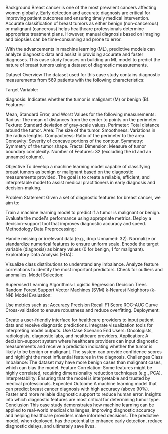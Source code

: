 Background
Breast cancer is one of the most prevalent cancers affecting women globally. Early detection and accurate diagnosis are critical for improving patient outcomes and ensuring timely medical intervention. Accurate classification of breast tumors as either benign (non-cancerous) or malignant (cancerous) helps healthcare professionals determine appropriate treatment plans. However, manual diagnosis based on imaging and biopsies can be time-consuming and prone to error.

With the advancements in machine learning (ML), predictive models can analyze diagnostic data and assist in providing accurate and faster diagnoses. This case study focuses on building an ML model to predict the nature of breast tumors using a dataset of diagnostic measurements.

Dataset Overview
The dataset used for this case study contains diagnostic measurements from 569 patients with the following characteristics:

Target Variable:

diagnosis: Indicates whether the tumor is malignant (M) or benign (B).
Features:

Mean, Standard Error, and Worst Values for the following measurements:
Radius: The mean of distances from the center to points on the perimeter.
Texture: Standard deviation of gray-scale values.
Perimeter: Total distance around the tumor.
Area: The size of the tumor.
Smoothness: Variations in the radius lengths.
Compactness: Ratio of the perimeter to the area.
Concavity: Severity of concave portions of the contour.
Symmetry: Symmetry of the tumor shape.
Fractal Dimension: Measure of tumor boundary complexity.
Number of Features: 32 (excluding the id and an unnamed column).

Objective
To develop a machine learning model capable of classifying breast tumors as benign or malignant based on the diagnostic measurements provided. The goal is to create a reliable, efficient, and interpretable model to assist medical practitioners in early diagnosis and decision-making.

Problem Statement
Given a set of diagnostic features for breast cancer, we aim to:

Train a machine learning model to predict if a tumor is malignant or benign.
Evaluate the model's performance using appropriate metrics.
Deploy a decision-support tool that improves diagnostic accuracy and speed.
Methodology
Data Preprocessing:

Handle missing or irrelevant data (e.g., drop Unnamed: 32).
Normalize or standardize numerical features to ensure uniform scale.
Encode the target variable (diagnosis) as binary values (0 for benign, 1 for malignant).
Exploratory Data Analysis (EDA):

Visualize class distributions to understand any imbalance.
Analyze feature correlations to identify the most important predictors.
Check for outliers and anomalies.
Model Selection:

Supervised Learning Algorithms:
Logistic Regression
Decision Trees
Random Forest
Support Vector Machines (SVM)
k-Nearest Neighbors (k-NN)
Model Evaluation:

Use metrics such as:
Accuracy
Precision
Recall
F1 Score
ROC-AUC Curve
Cross-validation to ensure robustness and reduce overfitting.
Deployment:

Create a user-friendly interface for healthcare providers to input patient data and receive diagnostic predictions.
Integrate visualization tools for interpreting model outputs.
Use Case Scenario
End Users: Oncologists, radiologists, diagnostic labs, and healthcare providers.
Application:
A decision-support system where healthcare providers can input diagnostic measurements and receive a prediction indicating whether the tumor is likely to be benign or malignant.
The system can provide confidence scores and highlight the most influential features in the diagnosis.
Challenges
Class Imbalance: The dataset may have more benign cases than malignant cases, which can bias the model.
Feature Correlation: Some features might be highly correlated, requiring dimensionality reduction techniques (e.g., PCA).
Interpretability: Ensuring that the model is interpretable and trusted by medical professionals.
Expected Outcome
A machine learning model that can predict breast cancer diagnosis with high accuracy (above 90%).
Faster and more reliable diagnostic support to reduce human error.
Insights into which diagnostic features are most critical for determining tumor type.
Conclusion
This case study demonstrates how machine learning can be applied to real-world medical challenges, improving diagnostic accuracy and helping healthcare providers make informed decisions. The predictive model, when deployed, has the potential to enhance early detection, reduce diagnostic delays, and ultimately save lives.
